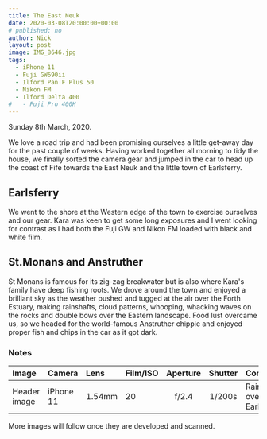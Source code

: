 ```yaml
---
title: The East Neuk
date: 2020-03-08T20:00:00+00:00
# published: no
author: Nick
layout: post
image: IMG_8646.jpg
tags:
  - iPhone 11
  - Fuji GW690ii
  - Ilford Pan F Plus 50
  - Nikon FM
  - Ilford Delta 400
#   - Fuji Pro 400H
---
```

Sunday 8th March, 2020. 

We love a road trip and had been promising ourselves a little get-away day for the past couple of weeks. Having worked together all morning to tidy the house, we finally sorted the camera gear and jumped in the car to head up the coast of Fife towards the East Neuk and the little town of Earlsferry.

## Earlsferry
We went to the shore at the Western edge of the town to exercise ourselves and our gear. Kara was keen to get some long exposures and I went looking for contrast as I had both the Fuji GW and Nikon FM loaded with black and white film.

<!-- ![]({{site.baseurl}}/img/Fuji-Pro-400H-1.8.jpg) -->

## St.Monans and Anstruther
St Monans is famous for its zig-zag breakwater but is also where Kara's family have deep fishing roots. We drove around the town and enjoyed a brilliant sky as the weather pushed and tugged at the air over the Forth Estuary, making rainshafts, cloud patterns, whooping, whacking waves on the rocks and double bows over the Eastern landscape. Food lust overcame us, so we headed for the world-famous Anstruther chippie and enjoyed proper fish and chips in the car as it got dark.

### Notes

Image|Camera|Lens|Film/ISO|Aperture|Shutter|Comment
:----|:-----|:---|:---|:------:|:----:|:------
Header image|iPhone 11|1.54mm|20|f/2.4|1/200s|Rainbow over Earlsferry

More images will follow once they are developed and scanned.

<!-- Sandavágur Church|Fuji GW690ii|90mm|Fuji Pro 400H|f/16|1/125s -->
<!-- Trøllkonufingur|Fuji GW690ii|90mm|Fuji Pro 400H|f/32|1/4s|PP in [Iridient](https://www.iridientdigital.com/) -->
